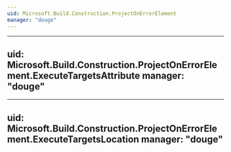 ```yaml
---
uid: Microsoft.Build.Construction.ProjectOnErrorElement
manager: "douge"
---
```


---
uid: Microsoft.Build.Construction.ProjectOnErrorElement.ExecuteTargetsAttribute
manager: "douge"
---

---
uid: Microsoft.Build.Construction.ProjectOnErrorElement.ExecuteTargetsLocation
manager: "douge"
---
